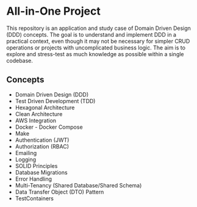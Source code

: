 # All-in-One Project
This repository is an application and study case of Domain Driven Design (DDD) concepts. The goal is to understand and implement DDD in a practical context, even though it may not be necessary for simpler CRUD operations or projects with uncomplicated business logic. The aim is to explore and stress-test  as much knowledge as possible within a single codebase.

## Concepts
* Domain Driven Design (DDD)
* Test Driven Development (TDD)
* Hexagonal Architecture
* Clean Architecture
* AWS Integration
* Docker - Docker Compose
* Make
* Authentication (JWT)
* Authorization (RBAC)
* Emailing
* Logging
* SOLID Principles
* Database Migrations
* Error Handling
* Multi-Tenancy (Shared Database/Shared Schema)
* Data Transfer Object (DTO) Pattern
* TestContainers